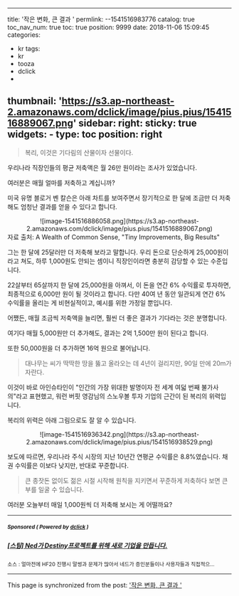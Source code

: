 
---
title: '작은 변화, 큰 결과 '
permlink: --1541516983776
catalog: true
toc_nav_num: true
toc: true
position: 9999
date: 2018-11-06 15:09:45
categories:
- kr
tags:
- kr
- tooza
- dclick
- 
thumbnail: 'https://s3.ap-northeast-2.amazonaws.com/dclick/image/pius.pius/1541516889067.png'
sidebar:
    right:
        sticky: true
widgets:
    -
        type: toc
        position: right
---


> 복리, 이것은 기다림의 산물이자 선물이다.  

우리나라 직장인들의 평균 저축액은 월 26만 원이라는 조사가 있었습니다. 

여러분은 매월 얼마를 저축하고 계십니까? 

미국 유명 블로거 벤 칼슨은 아래 차트를 보여주면서 장기적으로 한 달에 조금만 더 저축해도 엄청난 결과를 얻을 수 있다고 합니다. 

<center> 
![image-1541516886058.png](https://s3.ap-northeast-2.amazonaws.com/dclick/image/pius.pius/1541516889067.png)
</center> 
자료 출처: A Wealth of Common Sense, "Tiny Improvements, Big Results" 

그는 한 달에 25달러만 더 저축해 보라고 말합니다. 우리 돈으로 단순하게 25,000원이라고 쳐도, 하루 1,000원도 안되는 셈이니 직장인이라면 충분히 감당할 수 있는 수준입니다.  

22살부터 65살까지 한 달에 25,000원을 아껴서, 이 돈을 연간 6% 수익률로 투자하면, 최종적으로 6,000만 원이 될 것이라고 합니다. 다만 40여 년 동안 일관되게 연간 6% 수익률을 올리는 게 비현실적이고, 예시를 위한 가정일 뿐입니다. 

어쨌든, 매월 조금씩 저축액을 늘리면, 훨씬 더 좋은 결과가 기다라는 것은 분명합니다.  

여기다 매월 5,000원만 더 추가해도, 결과는 2억 1,500만 원이 된다고 합니다. 

또한 50,000원을 더 추가하면 16억 원으로 불어납니다. 

>대나무는 씨가 딱딱한 땅을 뚫고 올라오는 데 4년이 걸리지만, 90일 만에 20m가 자란다. 

이것이 바로 아인슈타인이 "인간의 가장 위대한 발명이자 전 세계 여덟 번째 불가사의"라고 표현했고, 워런 버핏 영감님의 스노우볼 투자 기업의 근간이 된  복리의 위력입니다. 

복리의 위력은 아래 그림으로도 잘 알 수 있습니다. 

<center>
![image-1541516936342.png](https://s3.ap-northeast-2.amazonaws.com/dclick/image/pius.pius/1541516938529.png)
</center>

보도에 따르면, 우리나라 주식 시장의 지난 10년간 연평균 수익률은 8.8%였습니다. 채권 수익률은 이보다 낮지만, 반대로 꾸준합니다.  

>큰 종잣돈 없이도 젊은 시절 시작해 원칙을 지키면서 꾸준하게 저축하다 보면 큰 부를 일굴 수 있습니다.  

여러분 오늘부터 매일 1,000원씩 더 저축해 보시는 게 어떨까요?  


---

#####  <sub> **Sponsored ( Powered by [dclick](https://www.dclick.io) )** </sub>
##### [[스팀] Ned가 Destiny프로젝트를 위해 새로 기업을 만듭니다.](https://api.dclick.io/v1/c?x=eyJhbGciOiJIUzI1NiIsInR5cCI6IkpXVCJ9.eyJjIjoicGl1cy5waXVzIiwicyI6Ii0tMTU0MTUxNjk4Mzc3NiIsImEiOlsidC0xNTUiXSwidXJsIjoiaHR0cHM6Ly9zdGVlbWl0LmNvbS9rci9AamF5cGxheWNvL25lZC1kZXN0aW55IiwiaWF0IjoxNTQxNTE2OTgzLCJleHAiOjE4NTY4NzY5ODN9.3MUupp4YDZt-Ij0bdq8CQRcUlRisF46aFFZYcHByTog)
<sup>소스 : 얼마전에 HF20 진행시 말썽과 문제가 많아서 네드가 증인분들이나 사용자들과 직접적으...</sup>
</center>

- - -

This page is synchronized from the post: ['작은 변화, 큰 결과 '](https://steemit.com/@pius.pius/--1541516983776)
